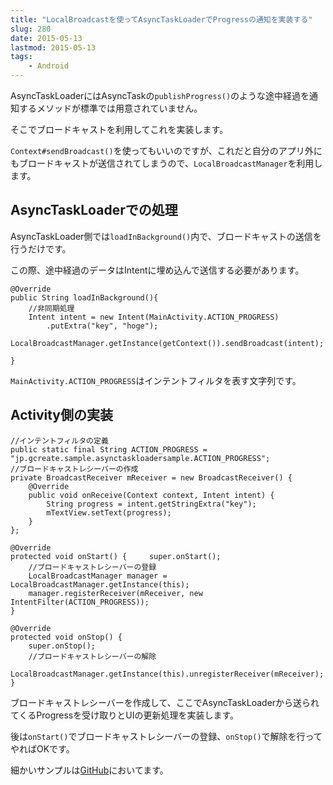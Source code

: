 ```yaml
---
title: "LocalBroadcastを使ってAsyncTaskLoaderでProgressの通知を実装する"
slug: 280
date: 2015-05-13
lastmod: 2015-05-13
tags:
    - Android
---
```


AsyncTaskLoaderにはAsyncTaskの`publishProgress()`のような途中経過を通知するメソッドが標準では用意されていません。

そこでブロードキャストを利用してこれを実装します。

`Context#sendBroadcast()`を使ってもいいのですが、これだと自分のアプリ外にもブロードキャストが送信されてしまうので、`LocalBroadcastManager`を利用します。


## AsyncTaskLoaderでの処理


AsyncTaskLoader側では`loadInBackground()`内で、ブロードキャストの送信を行うだけです。

この際、途中経過のデータはIntentに埋め込んで送信する必要があります。


```
@Override
public String loadInBackground(){
    //非同期処理
    Intent intent = new Intent(MainActivity.ACTION_PROGRESS)
        .putExtra("key", "hoge");
    LocalBroadcastManager.getInstance(getContext()).sendBroadcast(intent);

}

```

`MainActivity.ACTION_PROGRESS`はインテントフィルタを表す文字列です。


## Activity側の実装



```
//インテントフィルタの定義
public static final String ACTION_PROGRESS = "jp.gcreate.sample.asynctaskloadersample.ACTION_PROGRESS";
//ブロードキャストレシーバーの作成
private BroadcastReceiver mReceiver = new BroadcastReceiver() {
    @Override
    public void onReceive(Context context, Intent intent) {
        String progress = intent.getStringExtra("key");
        mTextView.setText(progress);
    }
};

@Override
protected void onStart() {     super.onStart();
    //ブロードキャストレシーバーの登録
    LocalBroadcastManager manager = LocalBroadcastManager.getInstance(this);
    manager.registerReceiver(mReceiver, new IntentFilter(ACTION_PROGRESS));
}

@Override
protected void onStop() {
    super.onStop();
    //ブロードキャストレシーバーの解除
    LocalBroadcastManager.getInstance(this).unregisterReceiver(mReceiver);
}

```

ブロードキャストレシーバーを作成して、ここでAsyncTaskLoaderから送られてくるProgressを受け取りとUIの更新処理を実装します。

後は`onStart()`でブロードキャストレシーバーの登録、`onStop()`で解除を行ってやればOKです。

細かいサンプルは<a href="https://github.com/gen0083/AsyncTaskLoaderSample">GitHub</a>においてます。


  